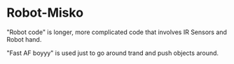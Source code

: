 # Robot-Misko

"Robot code" is longer, more complicated code that involves IR Sensors and Robot hand.

"Fast AF boyyy" is used just to go around trand and push objects around.
